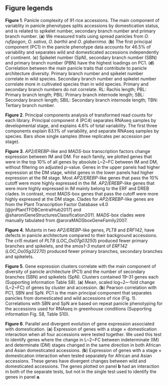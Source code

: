 ## Figure legends

**Figure 1**.
Panicle complexity of 91 rice accessions.
The main component of variablity in panicle phenotypes splits accessions by domestication status, and is related to spikelet number, secondary branch number and primary branch number.
(**a**) We measured traits using spread panicles from *O. rufipogon*, *O. sativa*, *O. barthii* and *O. glaberrima*.
(**b**) The first principal component (PC1) in the panicle phenotype data accounts for 46.5% of variability and separates wild and domesticated accessions independently of continent.
(**c**) Spikelet number (SpN), secondary branch number (SBN) and primary branch number (PBN) have the highest loadings on PC1.
(**d**) Correlation between the main panicle traits that contribute to panicle architecture diversity.
Primary branch number and spikelet number correlate in wild species.
Secondary branch number and spikelet number correlate more in cultivated species than in wild species.
Primary and secondary branch numbers do not correlate.
RL: Rachis length;
PBL: Primary branch length;
PBIL: Primary branch internode length;
SBL: Secondary branch length;
SBIL: Secondary branch internode length; 
TBN: Tertiary branch number.

**Figure 2**.
Principal components analysis of transformed read counts for each library.
Principal component 4 (PC4) separates RNAseq samples by developmental stage, and explains 4.6% of total variability.
The first three components explain 83.1% of variability, and separate RNAseq samples by species.
Bars show single samples (three replicates per accession per stage).

**Figure 3**.
*AP2/EREBP*-like and *MADS*-box transcription factors change expression between IM and DM.
For each family, we plotted genes that were in the top 10% of all genes by absolute L~2~FC between IM and DM, without filtering on adjusted *p*-value.
Genes in the upper panels had higher expression at the DM stage, whilst genes in the lower panels had higher expression at the IM stage.
Most *AP2/EREBP*-like genes that pass the 10% cutoff were more highly expressed in the IM.
*AP2/EREBP*-like genes that were more highly expressed in IM mainly belong to the ERF and DREB clades.
In contrast, most *MADS*-box genes that pass the cutoff were more highly expressed at the DM stage.
Clades for *AP2/EREBP*-like genes are from the Plant Transcription Factor Database v4.0 [@jinPlantTFDBCentralHub2017] and @sharoniGeneStructuresClassification2011.
*MADS*-box clades were manually tabulated from @aroraMADSboxGeneFamily2007.

**Figure 4**.
Mutants in two *AP2/EREBP*-like genes, *PLT8* and *ERF142*, have defects in panicle architecture compared to their background accessions.
The *crl5* mutant of *PLT8* (*LOC_Os07g03250*) produced fewer primary branches and spikelets, and the *smos1-3* mutant of *ERF142* (*LOC_Os05g32270*) produced fewer primary branches, secondary branches and spikelets.

**Figure 5**.
Gene expression clusters correlate with the main component of diversity of panicle architecture (PC1) and the number of secondary branches (SBN) and spikelets (SpN).
Clusters contained 19–31 genes each (Supporting information Table S8).
(**a**) Mean, scaled log~2~-fold change (L~2~FC) of genes by cluster and accession.
(**b**) Pearson correlation with PC1, SBN and SpN.
PC1 is the main principal component that separates panicles from domesticated and wild accessions of rice (Fig. 1).
Correlations with SBN and SpN are based on repeat panicle phenotyping for the accessions used for RNAseq in greenhouse conditions (Supporting information Fig. S8, Table S10).

**Figure 6**.
Parallel and divergent evolution of gene expression associated with domestication.
(**a**) Expression of genes with a stage × domestication interaction when all four accessions were tested together.
We used this test to identify genes where the change in L~2~FC between indeterminate (IM) and determinate (DM) stages changed in the same direction in both African and Asian domesticated accessions.
(**b**) Expression of genes with a stage × domestication interaction when tested separately for African and Asian accessions.
These genes have divergent changes between wild and domesticated accessions.
The genes plotted on panel **b** had an interaction in both of the separate tests, but not in the single test used to identify the genes in panel **a**.
